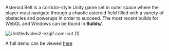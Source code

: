 Asteroid Belt is a corridor-style Unity game set in outer space where the player must navigate through a chaotic asteroid field filled with a variety of obstacles and powerups in order to succeed. The most recent builds for WebGL and Windows can be found in **Builds/**.

![Untitledvideo2-ezgif com-cut (1)](https://github.com/user-attachments/assets/157faf4f-9338-4066-988b-440d2acdfc00)

A full demo can be viewed [here](https://drive.google.com/file/d/1-Yf5v7cjNQkGwAcXnuPloyU7jWf7xaz2/view?usp=sharing)
